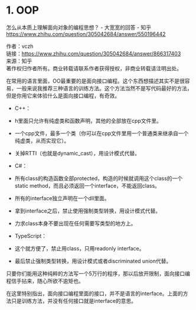 






# 1. OOP

怎么从本质上理解面向对象的编程思想？ \- 大宽宽的回答 \- 知乎 https://www.zhihu.com/question/305042684/answer/550196442















作者：vczh  
链接：https://www.zhihu.com/question/305042684/answer/866317403  
来源：知乎  
著作权归作者所有。商业转载请联系作者获得授权，非商业转载请注明出处。  
  

在常用的语言里面，OO最重要的是面向接口编程。这个东西想描述其实不是很容易，一般来说我推荐三种语言的训练方法。这个方法当然不是写代码最好的方法，但是你用它来体验什么是面向接口编程，有奇效。

-   C++：

-   h里面只允许有纯虚类和函数声明，其他的全部放在cpp文件里。
-   一个cpp文件，最多一个类（你可以在cpp文件里用一个普通类来继承自一个纯虚类，从而实现它）。
-   关掉RTTI（也就是dynamic_cast），用设计模式代替。

-   C#：

-   所有class的构造函数全部protected，构造的时候就调用这个class的一个static method，而且必须返回一个interface，不能返回class。
-   所有的interface独立声明在一个dll里面。
-   拿到interface之后，禁止使用强制类型转换，用设计模式代替。
-   力求class本身不要出现在任何需要写类型的地方上。

-   TypeScript：

-   这个就方便了，禁止用class，只用readonly interface。
-   最后禁止强制类型转换，用设计模式或者discriminated union代替。

只要你们能用这种纯粹的方法写一个5万行的程序，那以后放开限制，面向接口编程信手拈来，随心所欲不逾矩也。

在这里特别指出，面向接口编程里面的接口，并不是语言的interface。上面的方法只是训练方法，并没有任何接口就是interface的意思。

















